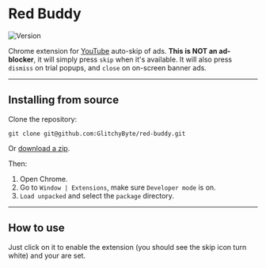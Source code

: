 # Red Buddy

![Version](https://img.shields.io/badge/Version-1.2-blue)

Chrome extension for [YouTube](https://youtube.com/) auto-skip of ads. **This is NOT an ad-blocker**, it will simply press `skip` when it's available. It will also press `dismiss` on trial popups, and `close` on on-screen banner ads.

---
## Installing from source

Clone the repository:

    git clone git@github.com:GlitchyByte/red-buddy.git

Or [download a zip](https://github.com/GlitchyByte/red-buddy/archive/refs/heads/main.zip).

Then:

1. Open Chrome.
2. Go to `Window | Extensions`, make sure `Developer mode` is on.
3. `Load unpacked` and select the `package` directory.

---
## How to use

Just click on it to enable the extension (you should see the skip icon turn white) and your are set.
